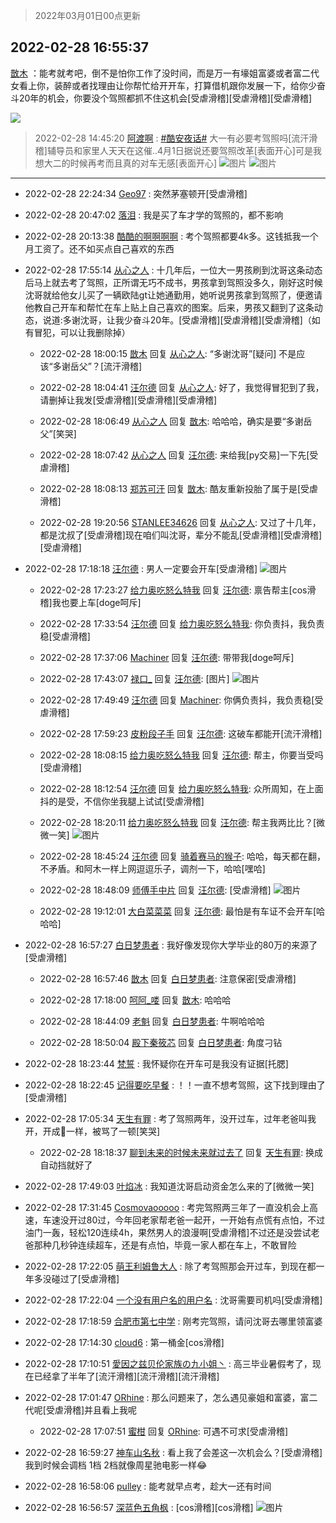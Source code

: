 > 2022年03月01日00点更新
<link rel="stylesheet" href="https://cdn.jsdelivr.net/gh/taotie6/sampleJSON@main/css/photo_show.css">
<meta name="referrer" content="no-referrer" />


 ## 2022-02-28 16:55:37 

 [㪚木](https://www.coolapk.com/feed/33888834?shareKey=NzY3ZTYxNGIzNDM2NjIxYzhlZmU~) ：能考就考吧，倒不是怕你工作了没时间，而是万一有壕姐富婆或者富二代女看上你，装醉或者找理由让你帮忙给开开车，打算借机跟你发展一下，给你少奋斗20年的机会，你要没个驾照都抓不住这机会[受虐滑稽][受虐滑稽][受虐滑稽] 

<div class="album">
<img class="img-item" src="https://image.coolapk.com/feed/2020/0606/14/1081091_72ef0177_5647_2244@350x196.gif" />
</div>

> 2022-02-28 14:45:20 
> [阿渡啊](https://www.coolapk.com/feed/33885766?shareKey=ZTJkMWM1MDU1NzFmNjIxYzhlZmU~) : <a class="feed-link-tag" href="/t/酷安夜话?type=0">#酷安夜话#</a> 大一有必要考驾照吗[流汗滑稽]辅导员和家里人天天在这催..4月1日据说还要驾照改革[表面开心]可是我想大二的时候再考而且真的对车无感[表面开心] 
![图片](https://image.coolapk.com/feed/2022/0228/14/10740990_04d5a23b_0719_2337_850@1440x1954.jpeg)
![图片](https://image.coolapk.com/feed/2019/1209/19/491316_ca3a0dbb_0749_2795@80x102.jpeg)

 ------- 

- 2022-02-28 22:24:34 [Geo97](uid=484257) : 突然茅塞顿开[受虐滑稽] 

- 2022-02-28 20:47:02 [落泪](uid=853402) : 我是买了车才学的驾照的，都不影响 

- 2022-02-28 20:13:38 [酷酷的啊啊啊啊](uid=1940860) : 考个驾照都要4k多。这钱抵我一个月工资了。还不如买点自己喜欢的东西 

- 2022-02-28 17:55:14 [从心之人](uid=3359478) : 十几年后，一位大一男孩刷到沈哥这条动态后马上就去考了驾照，正所谓无巧不成书，男孩拿到驾照没多久，刚好这时候沈哥就给他女儿买了一辆欧陆gt让她通勤用，她听说男孩拿到驾照了，便邀请他教自己开车和帮忙在车上贴上自己喜欢的图案。后来，男孩又翻到了这条动态，说道:多谢沈哥，让我少奋斗20年<!--break-->。[受虐滑稽][受虐滑稽][受虐滑稽]（如有冒犯，可以让我删除掉） 

    - 2022-02-28 18:00:15 [㪚木](uid=1081091) 回复 [从心之人](uid=3359478): “多谢沈哥”[疑问]
不是应该“多谢岳父”？[流汗滑稽] 

    - 2022-02-28 18:04:41 [汪尔德](uid=1595236) 回复 [从心之人](uid=3359478): 好了，我觉得冒犯到了我，请删掉让我发[受虐滑稽][受虐滑稽][受虐滑稽] 

    - 2022-02-28 18:06:49 [从心之人](uid=3359478) 回复 [㪚木](uid=1081091): 哈哈哈，确实是要“多谢岳父”[笑哭] 

    - 2022-02-28 18:07:42 [从心之人](uid=3359478) 回复 [汪尔德](uid=1595236): 来给我[py交易]一下先[受虐滑稽] 

    - 2022-02-28 18:08:13 [郑苏可汗](uid=678781) 回复 [㪚木](uid=1081091): 酷友重新投胎了属于是[受虐滑稽] 

    - 2022-02-28 19:20:56 [STANLEE34626](uid=3325205) 回复 [从心之人](uid=3359478): 又过了十几年，都是沈叔了[受虐滑稽]现在咱们叫沈哥，辈分不能乱[受虐滑稽][受虐滑稽][受虐滑稽] 

- 2022-02-28 17:18:18 [汪尔德](uid=1595236) : 男人一定要会开车[受虐滑稽] ![图片](https://image.coolapk.com/feed/2022/0202/10/3114670_61e8234b_9749_1141_357@447x502.jpeg)

    - 2022-02-28 17:23:27 [给力奥吃怒么特我](uid=3878354) 回复 [汪尔德](uid=1595236): 禀告帮主[cos滑稽]我也要上车[doge呵斥] 

    - 2022-02-28 17:33:54 [汪尔德](uid=1595236) 回复 [给力奥吃怒么特我](uid=3878354): 你负责抖，我负责稳[受虐滑稽] 

    - 2022-02-28 17:37:06 [Machiner](uid=3114536) 回复 [汪尔德](uid=1595236): 带带我[doge呵斥] 

    - 2022-02-28 17:43:07 [禄口_](uid=1005884) 回复 [汪尔德](uid=1595236): [图片] ![图片](https://image.coolapk.com/feed/2019/0328/10/1097886_1553739796_8922@300x158.gif)

    - 2022-02-28 17:49:49 [汪尔德](uid=1595236) 回复 [Machiner](uid=3114536): 你俩负责抖，我负责稳[受虐滑稽] 

    - 2022-02-28 17:59:23 [皮粉段子手](uid=884077) 回复 [汪尔德](uid=1595236): 这破车都能开[流汗滑稽] 

    - 2022-02-28 18:08:15 [给力奥吃怒么特我](uid=3878354) 回复 [汪尔德](uid=1595236): 帮主，你要当受吗[受虐滑稽] 

    - 2022-02-28 18:12:54 [汪尔德](uid=1595236) 回复 [给力奥吃怒么特我](uid=3878354): 众所周知，在上面抖的是受，不信你坐我腿上试试[受虐滑稽] 

    - 2022-02-28 18:20:11 [给力奥吃怒么特我](uid=3878354) 回复 [汪尔德](uid=1595236): 帮主我两比比？[微微一笑] ![图片](https://image.coolapk.com/feed/2022/0208/22/3878354_f5b04be5_9294_9844_131@1061x1392.jpeg)

    - 2022-02-28 18:45:24 [汪尔德](uid=1595236) 回复 [骑着赛马的猴子](uid=2113277): 哈哈，每天都在翻，不矛盾。和阿木一样上网逗逗乐子，调剂一下，哈哈[嘿哈] 

    - 2022-02-28 18:48:09 [师傅手中片](uid=1467971) 回复 [汪尔德](uid=1595236): [受虐滑稽] ![图片](https://image.coolapk.com/feed/2022/0228/18/1467971_dcb81aaa_5288_8259_834@329x173.jpeg)

    - 2022-02-28 19:12:01 [大白菜菜菜](uid=2081020) 回复 [汪尔德](uid=1595236): 最怕是有车证不会开车[哈哈哈] 

- 2022-02-28 16:57:27 [白日梦患者](uid=533502) : 我好像发现你大学毕业的80万的来源了[受虐滑稽] 

    - 2022-02-28 16:57:46 [㪚木](uid=1081091) 回复 [白日梦患者](uid=533502): 注意保密[受虐滑稽] 

    - 2022-02-28 17:18:00 [呵阿_喽](uid=2205164) 回复 [㪚木](uid=1081091): 哈哈哈 

    - 2022-02-28 18:44:09 [老魁](uid=1703096) 回复 [白日梦患者](uid=533502): 牛啊哈哈哈 

    - 2022-02-28 18:50:04 [殿下秦筱芯](uid=1506692) 回复 [白日梦患者](uid=533502): 角度刁钻 

- 2022-02-28 18:23:44 [梵誓](uid=852089) : 我怀疑你在开车可是我没有证据[托腮] 

- 2022-02-28 18:22:45 [记得要吃早餐](uid=4374824) : ！！一直不想考驾照，这下找到理由了[受虐滑稽] 

- 2022-02-28 17:05:34 [天生有罪](uid=1440213) : 考了驾照两年，没开过车，过年老爸叫我开，开成💩一样，被骂了一顿[笑哭] 

    - 2022-02-28 18:18:37 [聊到未来的时候未来就过去了](uid=2025343) 回复 [天生有罪](uid=1440213): 换成自动挡就好了 

- 2022-02-28 17:49:03 [叶焰冰](uid=1065430) : 我知道沈哥启动资金怎么来的了[微微一笑] 

- 2022-02-28 17:31:45 [Cosmovaooooo](uid=14594008) : 考完驾照两三年了一直没机会上高速，车速没开过80过，今年回老家帮老爸一起开，一开始有点慌有点怕，不过油门一轰，轻松120连续4h，果然男人的浪漫啊[受虐滑稽]不过还是没尝试老爸那种几秒钟连续超车，还是有点怕，毕竟一家人都在车上，不敢冒险 

- 2022-02-28 17:22:05 [萌王利姆鲁大人](uid=4048495) : 除了考驾照那会开过车，到现在都一年多没碰过了[受虐滑稽] 

- 2022-02-28 17:22:04 [一个没有用户名的用户名](uid=1314924) : 沈哥需要司机吗[受虐滑稽] 

- 2022-02-28 17:18:59 [合肥市第七中学](uid=3597151) : 刚考完驾照，请问沈哥去哪里领富婆 

- 2022-02-28 17:14:30 [cloud6](uid=852635) : 第一桶金[cos滑稽] 

- 2022-02-28 17:10:51 [愛因之兹贝伦家族の九小姐丶](uid=2533572) : 高三毕业暑假考了，现在已经拿了半年了[流汗滑稽][流汗滑稽][流汗滑稽] 

- 2022-02-28 17:01:47 [ORhine](uid=3247844) : 那么问题来了，怎么遇见豪姐和富婆，富二代呢[受虐滑稽]并且看上我呢 

    - 2022-02-28 17:07:51 [蜜柑](uid=1097842) 回复 [ORhine](uid=3247844): 可遇不可求[受虐滑稽] 

- 2022-02-28 16:59:27 [神车山名秋](uid=1030948) : 看上我了会差这一次机会么？[受虐滑稽]我到时候会调档 1档 2档就像周星驰电影一样😂 

- 2022-02-28 16:58:06 [pulley](uid=391132) : 能考就早点考，趁大一还有时间 

- 2022-02-28 16:56:57 [深蓝色五角枫](uid=1803264) : [cos滑稽][cos滑稽] ![图片](https://image.coolapk.com/feed/2022/0228/16/1803264_cd5ccbeb_8617_0369_6@1140x746.jpeg)

